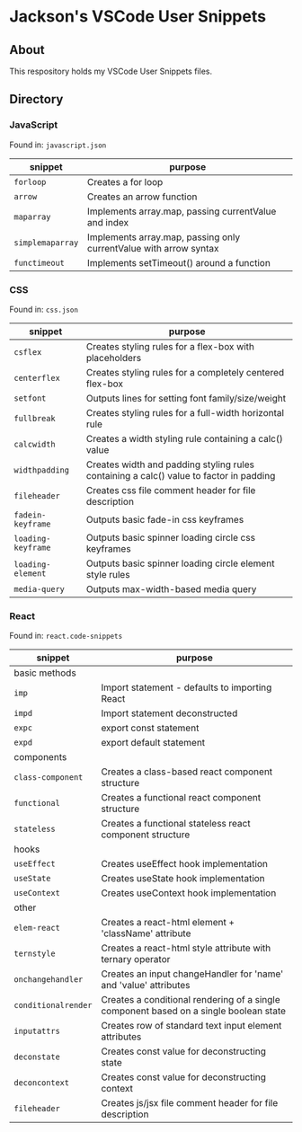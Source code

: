 # Jackson's VSCode User Snippets

## About

This respository holds my VSCode User Snippets files.

## Directory

### JavaScript

Found in: `javascript.json`

| snippet          | purpose                                                           |
| ---------------- | ----------------------------------------------------------------- |
| `forloop`        | Creates a for loop                                                |
| `arrow`          | Creates an arrow function                                         |
| `maparray`       | Implements array.map, passing currentValue and index              |
| `simplemaparray` | Implements array.map, passing only currentValue with arrow syntax |
| `functimeout`    | Implements setTimeout() around a function                         |

### CSS

Found in: `css.json`

| snippet            | purpose                                                                                |
| ------------------ | -------------------------------------------------------------------------------------- |
| `csflex`           | Creates styling rules for a flex-box with placeholders                                 |
| `centerflex`       | Creates styling rules for a completely centered flex-box                               |
| `setfont`          | Outputs lines for setting font family/size/weight                                      |
| `fullbreak`        | Creates styling rules for a full-width horizontal rule                                 |
| `calcwidth`        | Creates a width styling rule containing a calc() value                                 |
| `widthpadding`     | Creates width and padding styling rules containing a calc() value to factor in padding |
| `fileheader`       | Creates css file comment header for file description                                   |
| `fadein-keyframe`  | Outputs basic fade-in css keyframes                                                    |
| `loading-keyframe` | Outputs basic spinner loading circle css keyframes                                     |
| `loading-element`  | Outputs basic spinner loading circle element style rules                               |
| `media-query`      | Outputs max-width-based media query                                                    |

### React

Found in: `react.code-snippets`

| snippet             | purpose                                                                               |
| ------------------- | ------------------------------------------------------------------------------------- |
| basic methods       |
| `imp`               | Import statement - defaults to importing React                                        |
| `impd`              | Import statement deconstructed                                                        |
| `expc`              | export const statement                                                                |
| `expd`              | export default statement                                                              |
| components          |
| `class-component`   | Creates a class-based react component structure                                       |
| `functional`        | Creates a functional react component structure                                        |
| `stateless`         | Creates a functional stateless react component structure                              |
| hooks               |
| `useEffect`         | Creates useEffect hook implementation                                                 |
| `useState`          | Creates useState hook implementation                                                  |
| `useContext`        | Creates useContext hook implementation                                                |
| other               |
| `elem-react`        | Creates a react-html element + 'className' attribute                                  |
| `ternstyle`         | Creates a react-html style attribute with ternary operator                            |
| `onchangehandler`   | Creates an input changeHandler for 'name' and 'value' attributes                      |
| `conditionalrender` | Creates a conditional rendering of a single component based on a single boolean state |
| `inputattrs`        | Creates row of standard text input element attributes                                 |
| `deconstate`        | Creates const value for deconstructing state                                          |
| `deconcontext`      | Creates const value for deconstructing context                                        |
| `fileheader`        | Creates js/jsx file comment header for file description                               |

